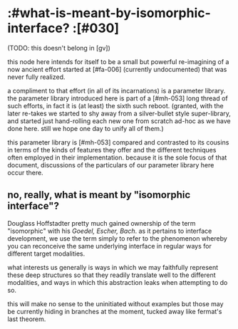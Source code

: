 # :#what-is-meant-by-isomorphic-interface? :[#030]

(TODO: this doesn't belong in [gv])

this node here intends for itself to be a small but powerful re-imagining
of a now ancient effort started at [#fa-006] (currently undocumented) that
was never fully realized.

a compliment to that effort (in all of its incarnations) is a parameter
library. the parameter library introduced here is part of a [#mh-053] long thread
of such efforts, in fact it is (at least) the sixth such reboot. (granted,
with the later re-takes we started to shy away from a silver-bullet style
super-library, and started just hand-rolling each new one from scratch ad-hoc
as we have done here. still we hope one day to unify all of them.)

this parameter library is [#mh-053] compared and contrasted to its cousins
in terms of the kinds of features they offer and the different techniques
often employed in their implementation. because it is the sole focus of that
document, discussions of the particulars of our parameter library here occur
there.


## no, really, what is meant by "isomorphic interface"?

Douglass Hoffstadter pretty much gained ownership of the term "isomorphic"
with his _Goedel, Escher, Bach_. as it pertains to interface development,
we use the term simply to refer to the phenomenon whereby you can reconceive
the same underlying interface in regular ways for different target modalities.

what interests us generally is ways in which we may faithfully represent
these deep structures so that they readily translate well to the different
modalities, and ways in which this abstraction leaks when attempting to do
so.

this will make no sense to the uninitiated without examples but those may
be currently hiding in branches at the moment, tucked away like fermat's
last theorem.
